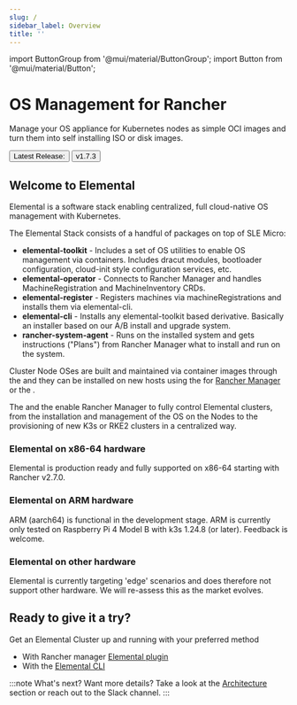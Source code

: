 ```yaml
---
slug: /
sidebar_label: Overview
title: ''
---
```


import ButtonGroup from '@mui/material/ButtonGroup';
import Button from '@mui/material/Button';

<head>
  <link rel="canonical" href="https://elemental.docs.rancher.com"/>
</head>

# OS Management for Rancher

Manage your OS appliance for Kubernetes nodes as simple OCI images and turn them into self installing
ISO or disk images.

<ButtonGroup size="small">
  <Button variant="contained" href="https://elemental.docs.rancher.com/release-notes">Latest Release:</Button>
  <Button variant="outlined" href="https://elemental.docs.rancher.com/release-notes">v1.7.3</Button>
</ButtonGroup>

## Welcome to Elemental

Elemental is a software stack enabling centralized, full cloud-native OS management with Kubernetes.

The Elemental Stack consists of a handful of packages on top of SLE Micro:

- **elemental-toolkit** - Includes a set of OS utilities to enable OS management via containers. Includes dracut modules, bootloader configuration, cloud-init style configuration services, etc.
- **elemental-operator** - Connects to Rancher Manager and handles MachineRegistration and MachineInventory CRDs.
- **elemental-register** - Registers machines via machineRegistrations and installs them via elemental-cli.
- **elemental-cli** - Installs any elemental-toolkit based derivative. Basically an installer based on our A/B install and upgrade system.
- **rancher-system-agent** - Runs on the installed system and gets instructions ("Plans") from Rancher Manager what to install and run on the system.

Cluster Node OSes are built and maintained via container images through the <Vars name="elemental_cli_name" /> and they can be installed on new hosts using the <Vars link="elemental_ui_url" name="elemental_ui_name" /> for [Rancher Manager](https://www.rancher.com/products/rancher) or the <Vars link="elemental_cli_url" name="elemental_cli_name" />.

The <Vars link="elemental_operator_url" name="elemental_operator_name" /> and the <Vars link="ranchersystemagent_url" name="ranchersystemagent_name" /> enable Rancher Manager to fully control Elemental clusters, from the installation and management of the OS on the Nodes to the provisioning of new K3s or RKE2 clusters in a centralized way.

### Elemental on x86-64 hardware

Elemental is production ready and fully supported on x86-64 starting with Rancher v2.7.0.

### Elemental on ARM hardware

ARM (aarch64) is functional in the development stage. ARM is currently only tested on Raspberry Pi 4 Model B with k3s 1.24.8 (or later). Feedback is welcome.

### Elemental on other hardware

Elemental is currently targeting 'edge' scenarios and does therefore not support other hardware. We will re-assess this as the market evolves.

## Ready to give it a try?

Get an Elemental Cluster up and running with your preferred method

* With Rancher manager [Elemental plugin](quickstart-ui)
* With the [Elemental CLI](quickstart-cli)

:::note What's next?
Want more details? Take a look at the [Architecture](architecture) section or reach out to the <Vars link="elemental_slack_url" name="elemental_slack_name" /> Slack channel.
:::
